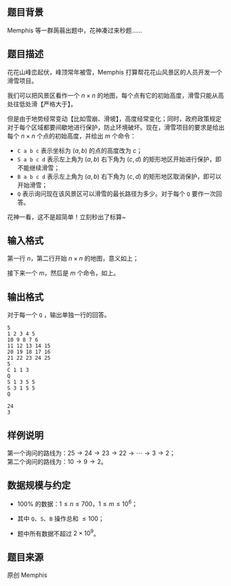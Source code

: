 ## 题目背景

Memphis 等一群蒟蒻出题中，花神凑过来秒题……

## 题目描述

花花山峰峦起伏，峰顶常年被雪，Memphis 打算帮花花山风景区的人员开发一个滑雪项目。

我们可以把风景区看作一个 $n \times n$ 的地图，每个点有它的初始高度，滑雪只能从高处往低处滑【严格大于】。

但是由于地势经常变动【比如雪崩、滑坡】，高度经常变化；同时，政府政策规定对于每个区域都要间歇地进行保护，防止环境破坏。现在，滑雪项目的要求是给出每个 $n \times n$ 个点的初始高度，并给出 $m$ 个命令：

* `C a b c` 表示坐标为 $(a,b)$ 的点的高度改为 $c$；
* `S a b c d` 表示左上角为 $(a,b)$ 右下角为 $(c,d)$ 的矩形地区开始进行保护，即不能继续滑雪；
* `B a b c d` 表示左上角为 $(a,b)$ 右下角为 $(c,d)$ 的矩形地区取消保护，即可以开始滑雪；
* `Q` 表示询问现在该风景区可以滑雪的最长路径为多少。对于每个 `Q` 要作一次回答。

花神一看，这不是超简单！立刻秒出了标算~

## 输入格式

第一行 $n$，第二行开始 $n \times n$ 的地图，意义如上；

接下来一个 $m$，然后是 $m$ 个命令，如上。

## 输出格式

对于每一个 `Q` ，输出单独一行的回答。

```input1
5
1 2 3 4 5
10 9 8 7 6
11 12 13 14 15
20 19 18 17 16
21 22 23 24 25
5
C 1 1 3
Q
S 1 3 5 5
S 3 1 5 5
Q
```

```output1
24
3
```

## 样例说明

第一个询问的路线为：$25 \to 24 \to 23 \to 22 \to \cdots \to 3 \to 2$；<br>
第二个询问的路线为：$10 \to 9 \to 2$。

## 数据规模与约定

* $100\%$ 的数据：$1 \leq n \leq 700$，$1 \leq m \leq 10^6$；

* 其中 `Q`、`S`、`B` 操作总和 $\leq 100$；

* 题中所有数据不超过 $2 \times 10^9$。

## 题目来源

原创 Memphis